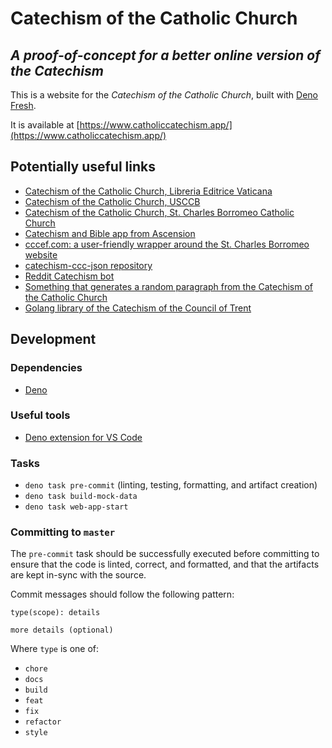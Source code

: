 # Catechism of the Catholic Church

## _A proof-of-concept for a better online version of the Catechism_

This is a website for the _Catechism of the Catholic Church_, built with [Deno Fresh](https://fresh.deno.dev/).

It is available at [https://www.catholiccatechism.app/](https://www.catholiccatechism.app/)

## Potentially useful links

- [Catechism of the Catholic Church, Libreria Editrice Vaticana](http://www.vatican.va/archive/ENG0015/_INDEX.HTM)
- [Catechism of the Catholic Church, USCCB](https://www.usccb.org/beliefs-and-teachings/what-we-believe/catechism/catechism-of-the-catholic-church)
- [Catechism of the Catholic Church, St. Charles Borromeo Catholic Church](https://scborromeo2.org/catechism-of-the-catholic-church)
- [Catechism and Bible app from Ascension](https://ascensionpress.com/pages/ascension-app)
- [cccef.com: a user-friendly wrapper around the St. Charles Borromeo website](http://cccref.com/)
- [catechism-ccc-json repository](https://github.com/nossbigg/catechism-ccc-json)
- [Reddit Catechism bot](https://github.com/konohitowa/catebot)
- [Something that generates a random paragraph from the Catechism of the Catholic Church](https://github.com/regdoug/ccc)
- [Golang library of the Catechism of the Council of Trent](https://github.com/mborders/romanus)

## Development

### Dependencies

- [Deno](https://deno.land/)

### Useful tools

- [Deno extension for VS Code](https://marketplace.visualstudio.com/items?itemName=denoland.vscode-deno)

### Tasks

- `deno task pre-commit` (linting, testing, formatting, and artifact creation)
- `deno task build-mock-data`
- `deno task web-app-start`

### Committing to `master`

The `pre-commit` task should be successfully executed before committing to ensure that the code is linted, correct, and
formatted, and that the artifacts are kept in-sync with the source.

Commit messages should follow the following pattern:

```
type(scope): details

more details (optional)
```

Where `type` is one of:

- `chore`
- `docs`
- `build`
- `feat`
- `fix`
- `refactor`
- `style`
